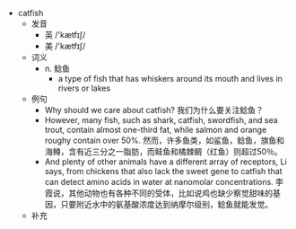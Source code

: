 - catfish
  - 发音
    - 英 /'kætfɪʃ/
    - 美 /'kætfɪʃ/
  - 词义
    - n. 鲶鱼
      - a type of fish that has whiskers around its mouth and lives in rivers or lakes
  - 例句
    - Why should we care about catfish? 我们为什么要关注鲶鱼？
    - However, many fish, such as shark, catfish, swordfish, and sea trout, contain almost one-third fat, while salmon and orange roughy contain over 50%. 然而，许多鱼类，如鲨鱼，鲶鱼，旗鱼和海鳟，含有近三分之一脂肪，而鲑鱼和橘棘鲷（红鱼）则超过50％。
    - And plenty of other animals have a different array of receptors, Li says, from chickens that also lack the sweet gene to catfish that can detect amino acids in water at nanomolar concentrations. 李霞说，其他动物也有各种不同的受体，比如说鸡也缺少察觉甜味的基因，只要附近水中的氨基酸浓度达到纳摩尔级别，鲶鱼就能发觉。
  - 补充